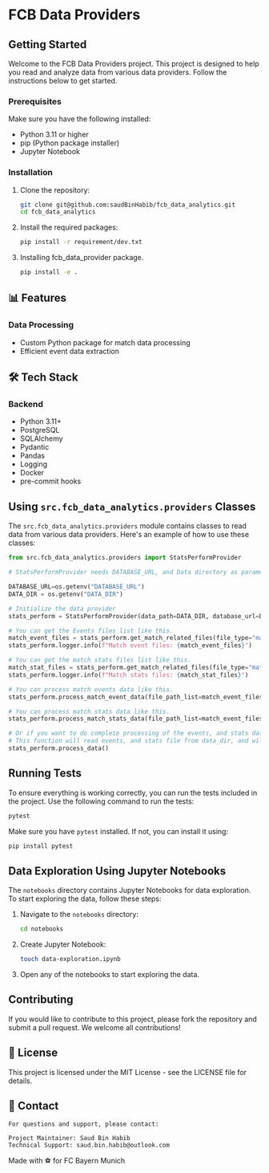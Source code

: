# FCB Data Providers

## Getting Started

Welcome to the FCB Data Providers project. This project is designed to help you read and analyze data from various data providers. Follow the instructions below to get started.

### Prerequisites

Make sure you have the following installed:

- Python 3.11 or higher
- pip (Python package installer)
- Jupyter Notebook

### Installation

1. Clone the repository:

   ```sh
   git clone git@github.com:saudBinHabib/fcb_data_analytics.git
   cd fcb_data_analytics
   ```

2. Install the required packages:

   ```sh
   pip install -r requirement/dev.txt
   ```

3. Installing fcb_data_provider package.
   ```sh
   pip install -e .
   ```

## 📊 Features

### Data Processing

- Custom Python package for match data processing
- Efficient event data extraction

## 🛠 Tech Stack

### Backend

- Python 3.11+
- PostgreSQL
- SQLAlchemy
- Pydantic
- Pandas
- Logging
- Docker
- pre-commit hooks

## Using `src.fcb_data_analytics.providers` Classes

The `src.fcb_data_analytics.providers` module contains classes to read data from various data providers. Here's an example of how to use these classes:

```python
from src.fcb_data_analytics.providers import StatsPerformProvider

# StatsPerformProvider needs DATABASE_URL, and Data directory as parameters, for which you can either crete variables or get that from your environment variables. e.g.

DATABASE_URL=os.getenv("DATABASE_URL")
DATA_DIR = os.getenv("DATA_DIR")

# Initialize the data provider
stats_perform = StatsPerformProvider(data_path=DATA_DIR, database_url=DATABASE_URL)

# You can get the Events files list like this.
match_event_files = stats_perform.get_match_related_files(file_type="match_event")
stats_perform.logger.info(f"Match event files: {match_event_files}")

# You can get the match stats files list like this.
match_stat_files = stats_perform.get_match_related_files(file_type="match_stats")
stats_perform.logger.info(f"Match stats files: {match_stat_files}")

# You can process match events data like this.
stats_perform.process_match_event_data(file_path_list=match_event_files)

# You can process match stats data like this.
stats_perform.process_match_stats_data(file_path_list=match_event_files)

# Or if you want to do complete processing of the events, and stats data, you can use following.
# This function will read events, and stats file from data_dir, and will do complete processing.
stats_perform.process_data()

```

## Running Tests

To ensure everything is working correctly, you can run the tests included in the project. Use the following command to run the tests:

```sh
pytest
```

Make sure you have `pytest` installed. If not, you can install it using:

```sh
pip install pytest
```

## Data Exploration Using Jupyter Notebooks

The `notebooks` directory contains Jupyter Notebooks for data exploration. To start exploring the data, follow these steps:

1. Navigate to the `notebooks` directory:

   ```sh
   cd notebooks
   ```

2. Create Jupyter Notebook:

   ```sh
   touch data-exploration.ipynb
   ```

3. Open any of the notebooks to start exploring the data.

## Contributing

If you would like to contribute to this project, please fork the repository and submit a pull request. We welcome all contributions!

## 📄 License

This project is licensed under the MIT License - see the LICENSE file for details.

## 📧 Contact

    For questions and support, please contact:

    Project Maintainer: Saud Bin Habib
    Technical Support: saud.bin.habib@outlook.com

Made with ⚽️ for FC Bayern Munich
